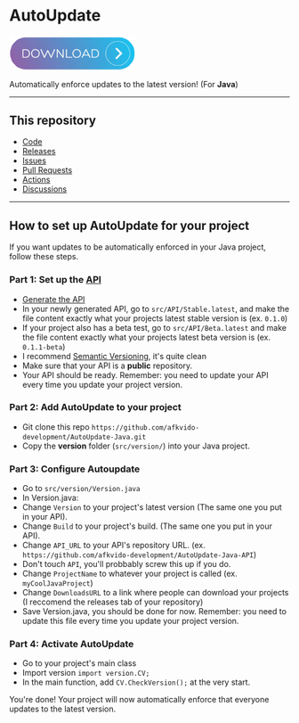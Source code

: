 # AutoUpdate

[<img src="https://raw.githubusercontent.com/afkvido/image-repository/ImageRepo/Modern%20Download%20Button.png" width="225"/>](https://github.com/afkvido-development/AutoUpdate-Java/releases)


Automatically enforce updates to the latest version! (For **Java**)
_______

## This repository
- [Code](https://github.com/afkvido-development/AutoUpdate-Java/tree/main)
- [Releases](https://github.com/afkvido-development/AutoUpdate-Java/releases)
- [Issues](https://github.com/afkvido-development/AutoUpdate-Java/issues)
- [Pull Requests](https://github.com/afkvido-development/AutoUpdate-Java/pulls)
- [Actions](https://github.com/afkvido-development/AutoUpdate-Java/actions)
- [Discussions](https://github.com/afkvido-development/AutoUpdate-Java/discussions)

_______

## How to set up AutoUpdate for your project
If you want updates to be automatically enforced in your Java project, follow these steps.

### Part 1: Set up the [API](https://github.com/afkvido-development/AutoUpdate-Java-API/)

- [Generate the API](https://github.com/afkvido-development/AutoUpdate-Java-API/generate)
- In your newly generated API, go to `src/API/Stable.latest`, and make the file content exactly what your projects latest stable version is (ex. `0.1.0`)
- If your project also has a beta test, go to `src/API/Beta.latest` and make the file content exactly what your projects latest beta version is (ex. `0.1.1-beta`)
- I recommend [Semantic Versioning](https://semver.org), it's quite clean
- Make sure that your API is a **public** repository.
- Your API should be ready. Remember: you need to update your API every time you update your project version.

### Part 2: Add AutoUpdate to your project

- Git clone this repo `https://github.com/afkvido-development/AutoUpdate-Java.git`
- Copy the **version** folder (`src/version/`) into your Java project.

### Part 3: Configure Autoupdate

- Go to `src/version/Version.java`
- In Version.java:
- Change `Version` to your project's latest version (The same one you put in your API).
- Change `Build` to your project's build. (The same one you put in your API).
- Change `API_URL` to your API's repository URL. (ex. `https://github.com/afkvido-development/AutoUpdate-Java-API`)
- Don't touch `API`, you'll probbably screw this up if you do.
- Change `ProjectName` to whatever your project is called (ex. `myCoolJavaProject`)
- Change `DownloadsURL` to a link where people can download your projects (I reccomend the releases tab of your repository)
- Save Version.java, you should be done for now. Remember: you need to update this file every time you update your project version.

### Part 4: Activate AutoUpdate

- Go to your project's main class
- Import version `import version.CV;`
- In the main function, add `CV.CheckVersion();` at the very start.

You're done! Your project will now automatically enforce that everyone updates to the latest version.

